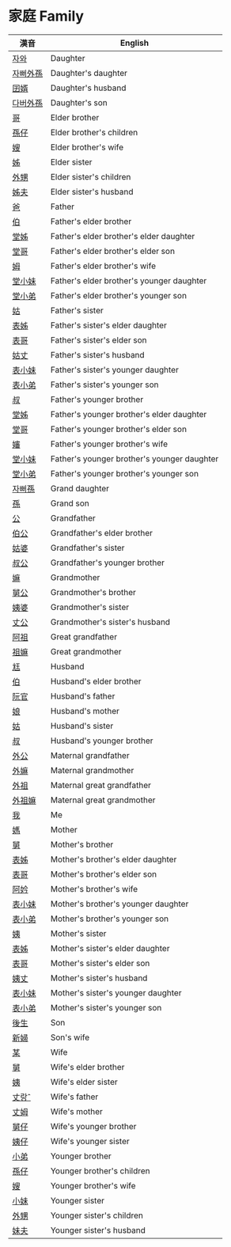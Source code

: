# 家庭 Family

漢音 | English
--- | ---
[자와](members/member20.md) | Daughter
[자뻐外孫](members/member56.md) | Daughter's daughter
[囝婿](members/member68.md) | Daughter's husband
[다버外孫](members/member55.md) | Daughter's son
[哥](members/member4.md) | Elder brother
[孫仔](members/member22.md) | Elder brother's children
[嫂](members/member21.md) | Elder brother's wife
[姊](members/member5.md) | Elder sister
[外甥](members/member25.md) | Elder sister's children
[姊夫](members/member23.md) | Elder sister's husband
[爸](members/member2.md) | Father
[伯](members/member10.md) | Father's elder brother
[堂姊](members/member36.md) | Father's elder brother's elder daughter
[堂哥](members/member35.md) | Father's elder brother's elder son
[姆](members/member33.md) | Father's elder brother's wife
[堂小妹](members/member38.md) | Father's elder brother's younger daughter
[堂小弟](members/member37.md) | Father's elder brother's younger son
[姑](members/member12.md) | Father's sister
[表姊](members/member40.md) | Father's sister's elder daughter
[表哥](members/member39.md) | Father's sister's elder son
[姑丈](members/member43.md) | Father's sister's husband
[表小妹](members/member42.md) | Father's sister's younger daughter
[表小弟](members/member41.md) | Father's sister's younger son
[叔](members/member11.md) | Father's younger brother
[堂姊](members/member74.md) | Father's younger brother's elder daughter
[堂哥](members/member73.md) | Father's younger brother's elder son
[嬸](members/member34.md) | Father's younger brother's wife
[堂小妹](members/member76.md) | Father's younger brother's younger daughter
[堂小弟](members/member75.md) | Father's younger brother's younger son
[자뻐孫](members/member54.md) | Grand daughter
[孫](members/member53.md) | Grand son
[公](members/member8.md) | Grandfather
[伯公](members/member26.md) | Grandfather's elder brother
[姑婆](members/member28.md) | Grandfather's sister
[叔公](members/member27.md) | Grandfather's younger brother
[嫲](members/member9.md) | Grandmother
[舅公](members/member31.md) | Grandmother's brother
[姨婆](members/member32.md) | Grandmother's sister
[丈公](members/member72.md) | Grandmother's sister's husband
[阿祖](members/member29.md) | Great grandfather
[祖嫲](members/member30.md) | Great grandmother
[尪](members/member17.md) | Husband
[伯](members/member59.md) | Husband's elder brother
[阮官](members/member57.md) | Husband's father
[娘](members/member58.md) | Husband's mother
[姑](members/member61.md) | Husband's sister
[叔](members/member60.md) | Husband's younger brother
[外公](members/member13.md) | Maternal grandfather
[外嫲](members/member14.md) | Maternal grandmother
[外祖](members/member44.md) | Maternal great grandfather
[外祖嫲](members/member45.md) | Maternal great grandmother
[我](members/member1.md) | Me
[媽](members/member3.md) | Mother
[舅](members/member16.md) | Mother's brother
[表姊](members/member48.md) | Mother's brother's elder daughter
[表哥](members/member47.md) | Mother's brother's elder son
[阿妗](members/member51.md) | Mother's brother's wife
[表小妹](members/member50.md) | Mother's brother's younger daughter
[表小弟](members/member49.md) | Mother's brother's younger son
[姨](members/member15.md) | Mother's sister
[表姊](members/member78.md) | Mother's sister's elder daughter
[表哥](members/member77.md) | Mother's sister's elder son
[姨丈](members/member46.md) | Mother's sister's husband
[表小妹](members/member80.md) | Mother's sister's younger daughter
[表小弟](members/member79.md) | Mother's sister's younger son
[後生](members/member19.md) | Son
[新婦](members/member52.md) | Son's wife
[某](members/member18.md) | Wife
[舅](members/member64.md) | Wife's elder brother
[姨](members/member65.md) | Wife's elder sister
[丈랑ˆ](members/member62.md) | Wife's father
[丈姆](members/member63.md) | Wife's mother
[舅仔](members/member66.md) | Wife's younger brother
[姨仔](members/member67.md) | Wife's younger sister
[小弟](members/member6.md) | Younger brother
[孫仔](members/member70.md) | Younger brother's children
[嫂](members/member69.md) | Younger brother's wife
[小妹](members/member7.md) | Younger sister
[外甥](members/member71.md) | Younger sister's children
[妹夫](members/member24.md) | Younger sister's husband
